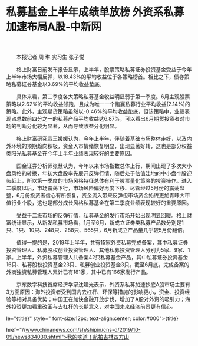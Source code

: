 # 私募基金上半年成绩单放榜 外资系私募加速布局A股-中新网

　　

　　本报记者 周 琳 实习生 张子悦

　　格上财富日前发布报告显示，上半年，股票策略私募证券投资基金受益于今年上半年市场大幅反弹，以18.43%的平均收益位于各策略榜首。相比之下，债券策略私募证券基金以3.69%的平均收益垫底。

　　具体来看，第二季度各大策略私募基金收益明显弱于第一季度。6月主观股票策略以2.62%的平均收益领跑，且成为唯一一个跑赢私募行业平均收益(2.14%)的策略。此外，主观期货策略虽然以-0.46%的平均收益垫底，但该策略中，业绩表现占总数前四分之一的私募产品平均收益达6.87%，可以看出6月期货投资者对市场的判断分化较为显著，从而导致收益分化明显。

　　格上财富研究员王媛媛认为，今年上半年，伴随着基础市场整体走好，以及内外环境的预期趋向积极，资金入市情绪恢复明显，出现显著好转，这也是部分权益类阳光私募基金在今年上半年业绩表现较好的主要原因。

　　国金证券分析师张慧认为，今年以来市场指数总体上行，期间出现了多次大小盘风格的转换，年初大盘股率先展开反弹行情，随后处于估值洼地的中小盘个股迎头赶上，所以第一季度的市场风格特征总体有利于股票量化策略的投资操作。进入二季度以后，市场震荡下行，市场风险偏好再度下移、尽管经过5月份的震荡盘整，6月份投资者信心有所恢复，资金流入带来反弹但市场资金始终更加青睐大市值行业个股，这也是部分成长风格私募基金在第二季度业绩表现较好的重要原因。

　　受益于二级市场的反弹行情，私募基金的发行市场开始出现明显回暖。格上财富统计显示，从新发私募市场看，1月至6月，新成立证券类私募产品数分别是1只、1只、10只、248只、288只、565只，6月新成立产品量几乎较5月份翻倍。

　　值得一提的是，2019年上半年，共有15家外资私募完成备案，其中私募证券投资管理人、私募股权创业投资管理人、其他私募投资管理人分别为5家、9家、1家。上半年，外资私募管理人共备案42只私募基金产品，其中私募证券投资基金16只、私募股权投资基金23只、私募创业投资基金3只。截至6月底，完成备案的外商独资私募管理人累计已有181家，其中已有166家发行产品。

　　京东数字科技首席经济学家沈建光表示，外资系私募加速抄底A股市场主要有3方面原因：海外投资者受到国内去杠杆、环保等措施的影响更小，资金、投资经验等相对具备优势；中国正在加快金融开放步伐，增加了A股对外资的吸引力；海外投资更加看重改革与去杠杆的长期意义，对中国未来经济前景更有信心。

le="{title}" style=" font-size:12px; text-align:center; color:#000">{title}

href="//www.chinanews.com/sh/shipin/cns-d/2019/10-09/news834030.shtml">秋的味道！航拍吉林四方山
